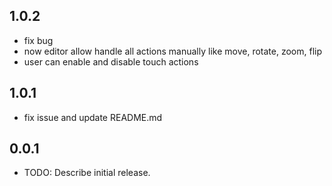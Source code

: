 ## 1.0.2
* fix bug
* now editor allow handle all actions manually like move, rotate, zoom, flip
* user can enable and disable touch actions

## 1.0.1
* fix issue and update README.md

## 0.0.1

* TODO: Describe initial release.
